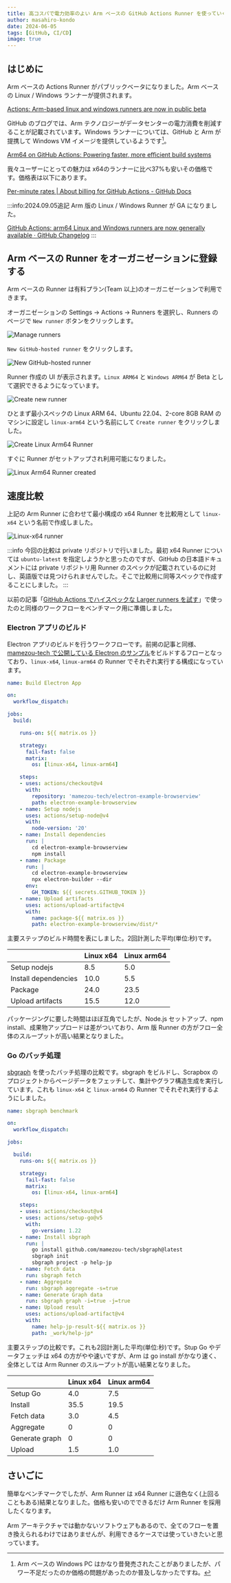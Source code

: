 ```yaml
---
title: 高コスパで電力効率のよい Arm ベースの GitHub Actions Runner を使っていく
author: masahiro-kondo
date: 2024-06-05
tags: [GitHub, CI/CD]
image: true
---
```


## はじめに

Arm ベースの Actions Runner がパブリックベータになりました。Arm ベースの Linux / Windows ランナーが提供されます。


[Actions: Arm-based linux and windows runners are now in public beta](https://github.blog/changelog/2024-06-03-actions-arm-based-linux-and-windows-runners-are-now-in-public-beta/)

GitHub のブログでは、Arm テクノロジーがデータセンターの電力消費を削減することが記載されています。Windows ランナーについては、GitHub と Arm が提携して Windows VM イメージを提供しているようです[^1]。

[^1]: Arm ベースの Windows PC はかなり昔発売されたことがありましたが、パワー不足だったのか価格の問題があったのか普及しなかったですね。

[Arm64 on GitHub Actions: Powering faster, more efficient build systems](https://github.blog/2024-06-03-arm64-on-github-actions-powering-faster-more-efficient-build-systems/)

我々ユーザーにとっての魅力は x64のランナーに比べ37%も安いその価格です。価格表は以下にあります。

[Per-minute rates | About billing for GitHub Actions - GitHub Docs](https://docs.github.com/en/billing/managing-billing-for-github-actions/about-billing-for-github-actions#per-minute-rates)

:::info:2024.09.05追記
Arm 版の Linux / Windows Runner が GA になりました。

[GitHub Actions: arm64 Linux and Windows runners are now generally available · GitHub Changelog](https://github.blog/changelog/2024-09-03-github-actions-arm64-linux-and-windows-runners-are-now-generally-available/)
:::

## Arm ベースの Runner をオーガニゼーションに登録する
Arm ベースの Runner は有料プラン(Team 以上)のオーガニゼーションで利用できます。

オーガニゼーションの Settings -> Actions -> Runners を選択し、Runners のページで `New runner` ボタンをクリックします。

![Manage runners](https://i.gyazo.com/7e69112a982438b91d4fb64fa1a47acf.png)

`New GitHub-hosted runner` をクリックします。

![New GitHub-hosted runner](https://i.gyazo.com/3fe7a35f6faab82f5763bca0ce1de191.png)

Runner 作成の UI が表示されます。`Linux ARM64` と `Windows ARM64` が Beta として選択できるようになっています。

![Create new runner](https://i.gyazo.com/a87926697ae2a32b1e2ada1692b54a38.jpg)

ひとまず最小スペックの Linux ARM 64、Ubuntu 22.04、2-core 8GB RAM のマシンに設定し `linux-arm64` という名前にして `Create runner` をクリックしました。


![Create Linux Arm64 Runner](https://i.gyazo.com/b77ad12ecd825f8cf702b8a8a2f9d1d5.jpg)

すぐに Runner がセットアップされ利用可能になりました。

![Linux Arm64 Runner created](https://i.gyazo.com/c76d2b9dba9399af5384592951ecfeee.png)

## 速度比較
上記の Arm Runner に合わせて最小構成の x64 Runner を比較用として `linux-x64` という名前で作成しました。

![Linux-x64 runner](https://i.gyazo.com/bdedd9789d23dbbb285861606d492cd8.png)

:::info
今回の比較は private リポジトリで行いました。最初 x64 Runner については `ubuntu-latest` を指定しようかと思ったのですが、GitHub の日本語ドキュメントには private リポジトリ用 Runner のスペックが記載されているのに対し、英語版では見つけられませんでした。そこで比較用に同等スペックで作成することにしました。
:::

以前の記事「[GitHub Actions でハイスペックな Larger runners を試す](/blogs/2023/06/09/github-actions-larger-runners/)」で使ったのと同様のワークフローをベンチマーク用に準備しました。

### Electron アプリのビルド

Electron アプリのビルドを行うワークフローです。前掲の記事と同様、[mamezou-tech で公開している Electron のサンプル](https://github.com/mamezou-tech/electron-example-browserview)をビルドするフローとなっており、`linux-x64`, `linux-arm64` の Runner でそれぞれ実行する構成になっています。

```yaml:build-electron-app.yml
name: Build Electron App

on:
  workflow_dispatch:

jobs:
  build:

    runs-on: ${{ matrix.os }}

    strategy:
      fail-fast: false
      matrix:
        os: [linux-x64, linux-arm64]

    steps:
    - uses: actions/checkout@v4
      with:
        repository: 'mamezou-tech/electron-example-browserview'
        path: electron-example-browserview      
    - name: Setup nodejs
      uses: actions/setup-node@v4
      with:
        node-version: '20'
    - name: Install dependencies
      run: |
        cd electron-example-browserview
        npm install
    - name: Package
      run: |
        cd electron-example-browserview
        npx electron-builder --dir
      env:
        GH_TOKEN: ${{ secrets.GITHUB_TOKEN }}
    - name: Upload artifacts
      uses: actions/upload-artifact@v4
      with:
        name: package-${{ matrix.os }}
        path: electron-example-browserview/dist/*
```

主要ステップのビルド時間を表にしました。2回計測した平均(単位:秒)です。

| | Linux x64 | Linux arm64|
|:--|:--|:--|
| Setup nodejs | 8.5 | 5.0 |
| Install dependencies | 10.0  | 5.5 |
| Package | 24.0 | 23.5 |
| Upload artifacts | 15.5 | 12.0 | 

パッケージングに要した時間はほぼ互角でしたが、Node.js セットアップ、npm install、成果物アップロードは差がついており、Arm 版 Runner の方がフロー全体のスループットが高い結果となりました。

### Go のバッチ処理

[sbgraph](https://developer.mamezou-tech.com/oss-intro/sbgraph/) を使ったバッチ処理の比較です。sbgraph をビルドし、Scrapbox のプロジェクトからページデータをフェッチして、集計やグラフ構造生成を実行しています。これも `linux-x64` と `linux-arm64` の Runner でそれぞれ実行するようにしました。

```yaml:bench.yml
name: sbgraph benchmark

on:
  workflow_dispatch:

jobs:

  build:
    runs-on: ${{ matrix.os }}

    strategy:
      fail-fast: false
      matrix:
        os: [linux-x64, linux-arm64]

    steps:
    - uses: actions/checkout@v4
    - uses: actions/setup-go@v5
      with:
        go-version: 1.22
    - name: Install sbgraph
      run: |
        go install github.com/mamezou-tech/sbgraph@latest
        sbgraph init
        sbgraph project -p help-jp
    - name: Fetch data
      run: sbgraph fetch
    - name: Aggregate
      run: sbgraph aggregate -s=true
    - name: Generate Graph data
      run: sbgraph graph -i=true -j=true
    - name: Upload result
      uses: actions/upload-artifact@v4
      with:
        name: help-jp-result-${{ matrix.os }}
        path: _work/help-jp*
```

主要ステップの比較です。これも2回計測した平均(単位:秒)です。Stup Go やデータフェッチは x64 の方がやや速いですが、Arm は go install がかなり速く、全体としては Arm Runner のスループットが高い結果となりました。

| | Linux x64 | Linux arm64|
|:--|:--|:--|
| Setup Go   | 4.0 | 7.5 |
| Install    | 35.5 | 19.5 |
| Fetch data | 3.0 | 4.5 |
| Aggregate  | 0 | 0 |
| Generate graph  | 0 | 0 |
| Upload     | 1.5 | 1.0 |


## さいごに
簡単なベンチマークでしたが、Arm Runner は x64 Runner に遜色なく(上回ることもある)結果となりました。価格も安いのでできるだけ Arm Runner を採用したくなります。

Arm アーキテクチャでは動かないソフトウェアもあるので、全てのフローを置き換えられるわけではありませんが、利用できるケースでは使っていきたいと思っています。

